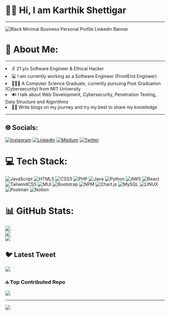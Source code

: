 <h1>👋🏻 Hi, I am Karthik Shettigar</h1>
<hr>

![Black Minimal Business Personal Profile Linkedin Banner](https://user-images.githubusercontent.com/86278623/208313871-26849c79-9413-4a1e-b7cc-217f3a630528.png)



# 💫 About Me:
<hr>
<li>✌ 21 y/o Software Engineer & Ethical Hacker</li>
<li>💻 I am currently working as a Software Engineer (FrontEnd Engineer) </li>
<li>👨🏻‍🎓 A Computer Science Graduate, currently pursuing Post Graduation (Cybersecurity) from MIT University</li>
<li>🔊 I talk about Web Development, Cybersecurity, Penetration Testing, Data Structure and Algorithms</li>
<li>✍🏻 Write blogs on my journey and try my best to share my knowledge</li>
<hr>


## 🌐 Socials:
[![Instagram](https://img.shields.io/badge/Instagram-%23E4405F.svg?logo=Instagram&logoColor=white)](https://instagram.com/the_coding_hacker/) [![LinkedIn](https://img.shields.io/badge/LinkedIn-%230077B5.svg?logo=linkedin&logoColor=white)](https://linkedin.com/in/kks24/) [![Medium](https://img.shields.io/badge/Medium-12100E?logo=medium&logoColor=white)](https://medium.com/@karthikkk) [![Twitter](https://img.shields.io/badge/Twitter-%231DA1F2.svg?logo=Twitter&logoColor=white)](https://twitter.com/karthikkk24/) 

# 💻 Tech Stack:
![JavaScript](https://img.shields.io/badge/javascript-%23323330.svg?style=plastic&logo=javascript&logoColor=%23F7DF1E) ![HTML5](https://img.shields.io/badge/html5-%23E34F26.svg?style=plastic&logo=html5&logoColor=white) ![CSS3](https://img.shields.io/badge/css3-%231572B6.svg?style=plastic&logo=css3&logoColor=white) ![PHP](https://img.shields.io/badge/php-%23777BB4.svg?style=plastic&logo=php&logoColor=white) ![Java](https://img.shields.io/badge/java-%23ED8B00.svg?style=plastic&logo=java&logoColor=white) ![Python](https://img.shields.io/badge/python-3670A0?style=plastic&logo=python&logoColor=ffdd54) ![AWS](https://img.shields.io/badge/AWS-%23FF9900.svg?style=plastic&logo=amazon-aws&logoColor=white) ![React](https://img.shields.io/badge/react-%2320232a.svg?style=plastic&logo=react&logoColor=%2361DAFB) ![TailwindCSS](https://img.shields.io/badge/tailwindcss-%2338B2AC.svg?style=plastic&logo=tailwind-css&logoColor=white) ![MUI](https://img.shields.io/badge/MUI-%230081CB.svg?style=plastic&logo=material-ui&logoColor=white) ![Bootstrap](https://img.shields.io/badge/bootstrap-%23563D7C.svg?style=plastic&logo=bootstrap&logoColor=white) ![NPM](https://img.shields.io/badge/NPM-%23000000.svg?style=plastic&logo=npm&logoColor=white) ![Chart.js](https://img.shields.io/badge/chart.js-F5788D.svg?style=plastic&logo=chart.js&logoColor=white) ![MySQL](https://img.shields.io/badge/mysql-%2300f.svg?style=plastic&logo=mysql&logoColor=white) ![LINUX](https://img.shields.io/badge/Linux-FCC624?style=plastic&logo=linux&logoColor=black) ![Postman](https://img.shields.io/badge/Postman-FF6C37?style=plastic&logo=postman&logoColor=white) ![Notion](https://img.shields.io/badge/Notion-%23000000.svg?style=plastic&logo=notion&logoColor=white)
# 📊 GitHub Stats:
![](https://github-readme-stats.vercel.app/api?username=Karthikkk-24&theme=synthwave&hide_border=false&include_all_commits=false&count_private=false)<br/>
![](https://github-readme-streak-stats.herokuapp.com/?user=Karthikkk-24&theme=synthwave&hide_border=false)<br/>
![](https://github-readme-stats.vercel.app/api/top-langs/?username=Karthikkk-24&theme=synthwave&hide_border=false&include_all_commits=false&count_private=false&layout=compact)

## 🐦 Latest Tweet
[![](https://gtce.itsvg.in/api?username=karthikkk24/)](https://github.com/VishwaGauravIn/github-twitter-card-embed)

### 🔝 Top Contributed Repo
![](https://github-contributor-stats.vercel.app/api?username=Karthikkk-24&limit=5&theme=radical&combine_all_yearly_contributions=true)

---
[![](https://visitcount.itsvg.in/api?id=Karthikkk-24&icon=6&color=11)](https://visitcount.itsvg.in)

<!-- Proudly created with GPRM ( https://gprm.itsvg.in ) -->
